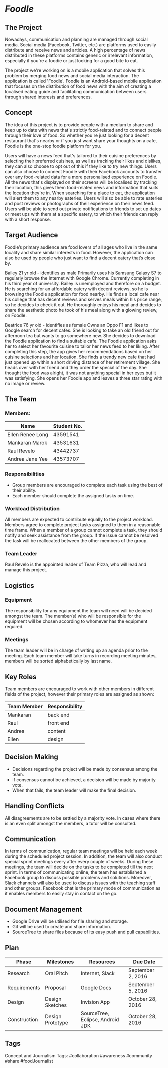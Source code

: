 # *Foodle*

## The Project
Nowadays, communication and planning are managed through social media. Social media (Facebook, Twitter, etc.) are platforms used to easily distribute and receive news and articles. A high percentage of news distributed in these platforms contains generic or irrelevant information, especially if you're a foodie or just looking for a good bite to eat.

The project we're working on is a mobile application that solves this problem by merging food news and social media interaction. The application is called 'Foodle'. Foodle is an Android-based mobile application that focuses on the distribution of food news with the aim of creating a localised eating guide and facilitating communication between users through shared interests and preferences.

## Concept
The idea of this project is to provide people with a medium to share and keep up to date with news that's strictly food-related and to connect people through their love of food. So whether you're just looking for a decent restaurant that's nearby or if you just want share your thoughts on a cafe, Foodle is the one-stop foodie platform for you.

Users will have a news feed that's tailored to their cuisine preferences by selecting their preferred cuisines, as well as tracking their likes and dislikes, they can also choose to opt out of this if they like to try new things. Users can also choose to connect Foodle with their Facebook accounts to transfer over any food-related data for a more personalised experience on Foodle. All the news that's displayed on their screens will be localised by tracking their location, this gives them food-related news and information that suits the location they're in. When searching for a place to eat, the application will alert them to any nearby eateries. Users will also be able to rate eateries and post reviews or photographs of their experience on their news feed. Users will be able to send out private notifications to friends to set up dates or meet ups with them at a specific eatery, to which their friends can reply with a short response. 

## Target Audience
Foodle’s primary audience are food lovers of all ages who live in the same locality and share similar interests in food. However, the application can also be used by people who just want to find a decent eatery that’s close by. 

Bailey 21 yr old - identifies as male
Primarily uses his Samsung Galaxy S7 to regularly browse the Internet with Google Chrome. Currently completing in his third year of university. Bailey is unemployed and therefore on a budget. He is searching for an affordable eatery with decent reviews, so he is browsing the Foodle application for food nearby. He finds a local cafe near his college that has decent reviews and serves meals within his price range, so he decides to check it out. He thoroughly enjoys his meal and decides to share the aesthetic photo he took of his meal along with a glowing review, on Foodle.  

Beatrice 76 yr old - identifies as female
Owns an Oppo F1 and likes to Google search for decent cafes. She is looking to take an old friend out for afternoon tea but wants to go somewhere new. She decides to download the Foodle application to find a suitable cafe. The Foodle application asks her to select her favourite cuisine to tailor her news feed to her liking. After completing this step, the app gives her recommendations based on her cuisine selections and her location. She finds a trendy new cafe that had just opened up within a short driving distance of her retirement village. She heads over with her friend and they order the special of the day. She thought the food was alright, it was not anything special in her eyes but it was satisfying. She opens her Foodle app and leaves a three star rating with no image or review.

## The Team
### Members:
Name | Student No.
------------ | -------------
Ellen Renee Long | 43591541
Mankaran Marok | 43531631
Raul Revelo | 43442737
Andrea Jane Yee |43573707

### Responsibilities
* Group members are encouraged to complete each task using the best of their ability. 
* Each member should complete the assigned tasks on time.

### Workload Distribution
All members are expected to contribute equally to the project workload. Members agree to complete project tasks assigned to them in a reasonable time frame. When a member of a group cannot complete a task, they should notify and seek assistance from the group. If the issue cannot be resolved the task will be reallocated between the other members of the group.

### Team Leader
Raul Revelo is the appointed leader of Team Pizza, who will lead and manage this project. 

## Logistics 
### Equipment
The responsibility for any equipment the team will need will be decided amongst the team. The member(s) who will be responsible for the equipment will be chosen according to whomever has the equipment required. 

### Meetings
The team leader will be in charge of writing up an agenda prior to the meeting. Each team member will take turns in recording meeting minutes, members will be sorted alphabetically by last name.

## Key Roles
Team members are encouraged to work with other members in different fields of the project, however their primary roles are assigned as shown:

Team Member | Responsibility
------------ | -------------
Mankaran | back end
Raul | front end
Andrea | content
Ellen | design 

## Decision Making
* Decisions regarding the project will be made by consensus among the team. 
* If consensus cannot be achieved, a decision will be made by majority vote. 
* When that fails, the team leader will make the final decision.

## Handling Conflicts
All disagreements are to be settled by a majority vote. In cases where there is an even split amongst the members, a tutor will be consulted. 

## Communication
In terms of communication, regular team meetings will be held each week during the scheduled project session. In addition, the team will also conduct special sprint meetings every after every couple of weeks. During these meetings, the team will decide on the tasks to be completed till the next sprint. In terms of communicating online, the team has established a Facebook group to discuss possible problems and solutions. Moreover, Slack channels will also be used to discuss issues with the teaching staff and other groups. Facebook chat is the primary mode of communication as it enables members to easily stay in contact on the go. 

## Document Management
* Google Drive will be utilised for file sharing and storage. 
* Git will be used to create and share information.
* SourceTree to share files because of its easy push and pull capabilities. 

## Plan
Phase | Milestones | Resources | Due Date
------------ | ------------- | ------------- | -------------
Research | Oral Pitch | Internet, Slack | September 2, 2016
Requirements | Proposal | Google Docs | September 5, 2016
Design | Design Sketches | Invision App | October 28, 2016
Construction | Design Prototype | SourceTree, Eclipse, Android JDK | October 28, 2016

## Tags
Concept and Journalism Tags: #collaboration #awareness #community #share #foodJournalist 

